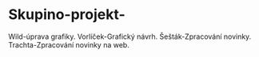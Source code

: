 # Skupino-projekt-
Wild-úprava grafiky.
Vorlíček-Grafický návrh.
Šešták-Zpracování novinky. 
Trachta-Zpracování novinky na web.

